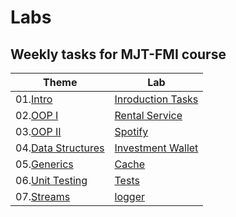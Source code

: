 # Labs

## Weekly tasks for MJT-FMI course

|      Theme         |        Lab        | 
|      -------       |        ---        |  
| 01.[Intro](https://github.com/fmi/java-course/tree/master/01-intro-to-java/lab)              | [Inroduction Tasks](./Intro)    | 
| 02.[OOP I]()           | [Rental Service](./RentalService)    |
| 03.[OOP II]()          | [Spotify](./Spotify)           | 
| 04.[Data Structures]() | [Investment Wallet](./wallet) |
| 05.[Generics]() | [Cache](./cache) | Ready |
| 06.[Unit Testing]() | [Tests](/../../Tests) | Ready |
| 07.[Streams]() | [logger](./logger) | Ready |


